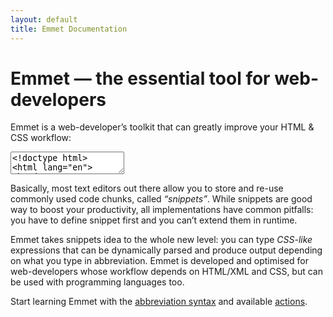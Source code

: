 ```yaml
---
layout: default
title: Emmet Documentation
---
```

# Emmet — the essential tool for web-developers #

Emmet is a web-developer’s toolkit that can greatly improve your HTML & CSS workflow:

<textarea class="movie-def">
&lt;!doctype html&gt;
&lt;html lang="en"&gt;
&lt;head&gt;
    &lt;title&gt;Demo&lt;/title&gt;
&lt;/head&gt;
&lt;body&gt;
    |
&lt;/body&gt;
&lt;/html&gt;
~~~
tooltip: Type CSS-like abbreviation
type: ul#nav>li.item$*4>a{Item $}
wait: 1000
tooltip: Run “Expand Abbreviation” action to expand it ::: “Expand Abbreviation” (Tab key)
wait: 600
run: emmet.expand_abbreviation
wait: 1000
tooltip: Traverse between important code points with “Next/Previous Edit Point” action ::: “Next Edit Point” (Ctrl-Alt-→) <br> “Previous Edit Point” (Ctrl-Alt-←)
wait: 1000
run: {command: 'emmet.next_edit_point', times: 7}
wait: 1000
tooltip: Select tags with “Match Tag Pair” action ::: “Match Pair” (Cmd-D)
run: {command: 'emmet.match_pair_outward', times: 3}
wait: 1000
moveTo: 102
tooltip: Select important parts with “Select Next/Previous Item” action ::: “Select Next Item” (Cmd-.) <br> “Select Previous Item” (Cmd-,)
run: {command: 'emmet.select_next_item', times: 7, beforeDelay: 300}
wait: 2000
moveTo: 95
wait: 1000
tooltip: Quickly comment full tag with “Toggle Comment” action ::: “Toggle Comment” (Cmd-/)
run: {command: 'emmet.toggle_comment', times: 2, beforeDelay: 1000}
</textarea>

Basically, most text editors out there allow you to store and re-use commonly used code chunks, called _“snippets”_. While snippets are good way to boost your productivity, all implementations have common pitfalls: you have to define snippet first and you can’t extend them in runtime.

Emmet takes snippets idea to the whole new level: you can type _CSS-like_ expressions that can be dynamically parsed and produce output depending on what you type in abbreviation. Emmet is developed and optimised for web-developers whose workflow depends on HTML/XML and CSS, but can be used with programming languages too. 

Start learning Emmet with the [abbreviation syntax](/abbreviations/) and available [actions](/actions/).